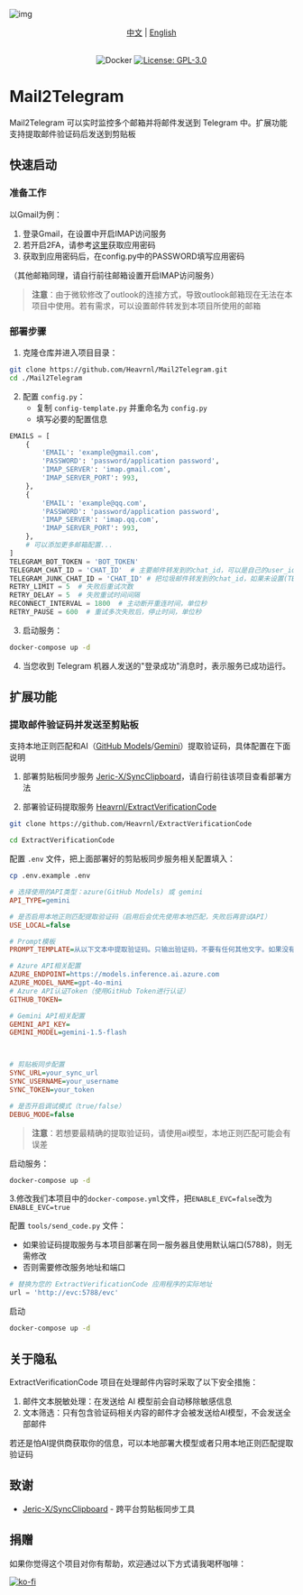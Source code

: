 ![img](./logo/logo-title.png)

<div align="center">
  <a href="./README.md">中文</a> |
  <a href="./readme/README_EN.md">English</a>
</div>
<br>


<div align="center">

![Docker](https://img.shields.io/badge/-Docker-2496ED?style=flat-square&logo=docker&logoColor=white) [![License: GPL-3.0](https://img.shields.io/badge/License-GPL%203.0-4CAF50?style=flat-square)](https://github.com/Heavrnl/mail2telegram/blob/master/LICENSE) 




</div>

# Mail2Telegram

Mail2Telegram 可以实时监控多个邮箱并将邮件发送到 Telegram 中。扩展功能支持提取邮件验证码后发送到剪贴板

## 快速启动

### 准备工作

以Gmail为例：
1. 登录Gmail，在设置中开启IMAP访问服务
2. 若开启2FA，请参考[这里](https://support.google.com/mail/answer/185833?hl=zh-Hans)获取应用密码
3. 获取到应用密码后，在config.py中的PASSWORD填写应用密码

（其他邮箱同理，请自行前往邮箱设置开启IMAP访问服务）
>**注意**：由于微软修改了outlook的连接方式，导致outlook邮箱现在无法在本项目中使用。若有需求，可以设置邮件转发到本项目所使用的邮箱


### 部署步骤

1. 克隆仓库并进入项目目录：

```bash
git clone https://github.com/Heavrnl/Mail2Telegram.git
cd ./Mail2Telegram
```

2. 配置 `config.py`：
   - 复制 `config-template.py` 并重命名为 `config.py`
   - 填写必要的配置信息

```python
EMAILS = [
    {
        'EMAIL': 'example@gmail.com',
        'PASSWORD': 'password/application password',
        'IMAP_SERVER': 'imap.gmail.com',
        'IMAP_SERVER_PORT': 993,
    },
    {
        'EMAIL': 'example@qq.com',
        'PASSWORD': 'password/application password',
        'IMAP_SERVER': 'imap.qq.com',
        'IMAP_SERVER_PORT': 993,
    },
    # 可以添加更多邮箱配置... 
]
TELEGRAM_BOT_TOKEN = 'BOT_TOKEN'
TELEGRAM_CHAT_ID = 'CHAT_ID'  # 主要邮件转发到的chat_id，可以是自己的user_id
TELEGRAM_JUNK_CHAT_ID = 'CHAT_ID' # 把垃圾邮件转发到的chat_id，如果未设置(TELEGRAM_JUNK_CHAT_ID='')，则跳过垃圾邮件转发
RETRY_LIMIT = 5  # 失败后重试次数
RETRY_DELAY = 5  # 失败重试时间间隔 
RECONNECT_INTERVAL = 1800  # 主动断开重连时间，单位秒 
RETRY_PAUSE = 600  # 重试多次失败后，停止时间，单位秒 
```

3. 启动服务：

```bash
docker-compose up -d
```

4. 当您收到 Telegram 机器人发送的"登录成功"消息时，表示服务已成功运行。

## 扩展功能

### 提取邮件验证码并发送至剪贴板
支持本地正则匹配和AI（[GitHub Models](https://docs.github.com/zh/github-models/prototyping-with-ai-models)/[Gemini](https://aistudio.google.com/apikey)）提取验证码，具体配置在下面说明

1. 部署剪贴板同步服务 [Jeric-X/SyncClipboard](https://github.com/Jeric-X/SyncClipboard)，请自行前往该项目查看部署方法

2. 部署验证码提取服务 [Heavrnl/ExtractVerificationCode](https://github.com/Heavrnl/ExtractVerificationCode)

```bash
git clone https://github.com/Heavrnl/ExtractVerificationCode
```
```bash
cd ExtractVerificationCode
```

配置 `.env` 文件，把上面部署好的剪贴板同步服务相关配置填入：
```bash
cp .env.example .env
```
```ini
# 选择使用的API类型：azure(GitHub Models) 或 gemini
API_TYPE=gemini

# 是否启用本地正则匹配提取验证码（启用后会优先使用本地匹配，失败后再尝试API）
USE_LOCAL=false

# Prompt模板
PROMPT_TEMPLATE=从以下文本中提取验证码。只输出验证码，不要有任何其他文字。如果没有验证码，只输出'None'。\n\n文本：{input_text}\n\n验证码：

# Azure API相关配置
AZURE_ENDPOINT=https://models.inference.ai.azure.com
AZURE_MODEL_NAME=gpt-4o-mini
# Azure API认证Token（使用GitHub Token进行认证）
GITHUB_TOKEN=

# Gemini API相关配置
GEMINI_API_KEY=
GEMINI_MODEL=gemini-1.5-flash



# 剪贴板同步配置
SYNC_URL=your_sync_url
SYNC_USERNAME=your_username
SYNC_TOKEN=your_token

# 是否开启调试模式（true/false）
DEBUG_MODE=false
```


> **注意**：若想要最精确的提取验证码，请使用ai模型，本地正则匹配可能会有误差

启动服务：
```bash
docker-compose up -d
```

3.修改我们本项目中的`docker-compose.yml`文件，把`ENABLE_EVC=false`改为`ENABLE_EVC=true`


配置 `tools/send_code.py` 文件：
- 如果验证码提取服务与本项目部署在同一服务器且使用默认端口(5788)，则无需修改
- 否则需要修改服务地址和端口

```python
# 替换为您的 ExtractVerificationCode 应用程序的实际地址
url = 'http://evc:5788/evc'
```

启动
```bash
docker-compose up -d
```

## 关于隐私

ExtractVerificationCode 项目在处理邮件内容时采取了以下安全措施：

1. 邮件文本脱敏处理：在发送给 AI 模型前会自动移除敏感信息
2. 文本筛选：只有包含验证码相关内容的邮件才会被发送给AI模型，不会发送全部邮件

若还是怕AI提供商获取你的信息，可以本地部署大模型或者只用本地正则匹配提取验证码



## 致谢

- [Jeric-X/SyncClipboard](https://github.com/Jeric-X/SyncClipboard) - 跨平台剪贴板同步工具


## 捐赠

如果你觉得这个项目对你有帮助，欢迎通过以下方式请我喝杯咖啡：

[![ko-fi](https://ko-fi.com/img/githubbutton_sm.svg)](https://ko-fi.com/0heavrnl)

